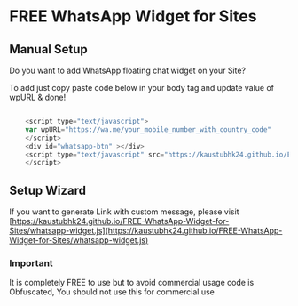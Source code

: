 # FREE WhatsApp Widget for Sites

## Manual Setup
Do you want to add WhatsApp floating chat widget on your Site? 

To add just copy paste code below in your body tag and update value of wpURL & done!

```javascript

    <script type="text/javascript">
    var wpURL="https://wa.me/your_mobile_number_with_country_code"
    </script>
    <div id="whatsapp-btn" ></div>
    <script type="text/javascript" src="https://kaustubhk24.github.io/FREE-WhatsApp-Widget-for-Sites/whatsapp-widget.js">
    </script>


```
## Setup Wizard
If you want to generate Link with custom message, please visit [https://kaustubhk24.github.io/FREE-WhatsApp-Widget-for-Sites/whatsapp-widget.js](https://kaustubhk24.github.io/FREE-WhatsApp-Widget-for-Sites/whatsapp-widget.js)

### Important 
It is completely FREE to use but to avoid commercial usage code is Obfuscated, 
You should not use this for commercial use

